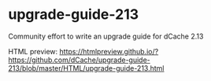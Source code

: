 # upgrade-guide-213
Community effort to write an upgrade guide for dCache 2.13

HTML preview: https://htmlpreview.github.io/?https://github.com/dCache/upgrade-guide-213/blob/master/HTML/upgrade-guide-213.html
